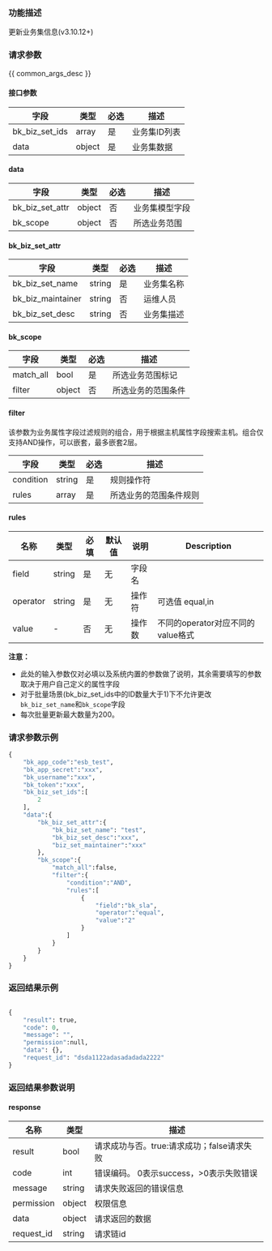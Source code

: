 ### 功能描述

更新业务集信息(v3.10.12+)

### 请求参数

{{ common_args_desc }}

#### 接口参数

| 字段      |  类型      | 必选   |  描述      |
|-----------|------------|--------|------------|
| bk_biz_set_ids | array  | 是  | 业务集ID列表 |
| data           | object | 是 | 业务集数据 |

#### data

| 字段      |  类型      | 必选   |  描述      |
|-----------|------------|--------|------------|
| bk_biz_set_attr |  object  | 否     | 业务集模型字段 |
| bk_scope  |  object  | 否     | 所选业务范围 |

#### bk_biz_set_attr

| 字段      |  类型      | 必选   |  描述      |
|-----------|------------|--------|------------|
| bk_biz_set_name   |  string  | 是     | 业务集名称|
| bk_biz_maintainer |  string  | 否     | 运维人员 |
| bk_biz_set_desc   |  string  | 否     | 业务集描述 |

#### bk_scope

| 字段      |  类型      | 必选   |  描述      |
|-----------|------------|--------|------------|
| match_all |  bool  | 是     | 所选业务范围标记|
| filter    |  object| 否     | 所选业务的范围条件 |

#### filter

该参数为业务属性字段过滤规则的组合，用于根据主机属性字段搜索主机。组合仅支持AND操作，可以嵌套，最多嵌套2层。

| 字段      |  类型      | 必选   |  描述      |
|-----------|------------|--------|------------|
| condition |  string  | 是    | 规则操作符|
| rules |  array  | 是     | 所选业务的范围条件规则 |


#### rules

| 名称     | 类型   | 必填 | 默认值 | 说明   | Description                                                  |
| -------- | ------ | ---- | ------ | ------ | ------------------------------------------------------------ |
| field    | string | 是   | 无     | 字段名 |                                                              |
| operator | string | 是   | 无     | 操作符 | 可选值 equal,in |
| value    | -      | 否   | 无     | 操作数 | 不同的operator对应不同的value格式                            |


**注意：**
- 此处的输入参数仅对必填以及系统内置的参数做了说明，其余需要填写的参数取决于用户自己定义的属性字段
- 对于批量场景(bk_biz_set_ids中的ID数量大于1)下不允许更改`bk_biz_set_name`和`bk_scope`字段
- 每次批量更新最大数量为200。

### 请求参数示例

```python
{
    "bk_app_code":"esb_test",
    "bk_app_secret":"xxx",
    "bk_username":"xxx",
    "bk_token":"xxx",
    "bk_biz_set_ids":[
        2
    ],
    "data":{
        "bk_biz_set_attr":{
            "bk_biz_set_name": "test",
            "bk_biz_set_desc":"xxx",
            "biz_set_maintainer":"xxx"
        },
        "bk_scope":{
            "match_all":false,
            "filter":{
                "condition":"AND",
                "rules":[
                    {
                        "field":"bk_sla",
                        "operator":"equal",
                        "value":"2"
                    }
                ]
            }
        }
    }
}
```

### 返回结果示例

```python

{
    "result": true,
    "code": 0,
    "message": "",
    "permission":null,
    "data": {},
    "request_id": "dsda1122adasadadada2222"
}
```

### 返回结果参数说明
#### response

| 名称    | 类型   | 描述                                    |
| ------- | ------ | ------------------------------------- |
| result  | bool   | 请求成功与否。true:请求成功；false请求失败 |
| code    | int    | 错误编码。 0表示success，>0表示失败错误    |
| message | string | 请求失败返回的错误信息                    |
| permission    | object | 权限信息    |
| data    | object | 请求返回的数据                           |
| request_id    | string | 请求链id    |

